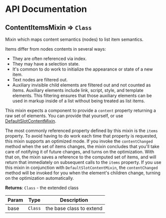 # API Documentation
<a name="module_ContentItemsMixin"></a>

## ContentItemsMixin ⇒ <code>Class</code>
Mixin which maps content semantics (nodes) to list item semantics.

Items differ from nodes contents in several ways:

* They are often referenced via index.
* They may have a selection state.
* It's common to do work to initialize the appearance or state of a new
  item.
* Text nodes are filtered out.
* Auxiliary invisible child elements are filtered out and not counted as
  items. Auxiliary elements include link, script, style, and template
  elements. This filtering ensures that those auxiliary elements can be
  used in markup inside of a list without being treated as list items.

This mixin expects a component to provide a `content` property returning a
raw set of elements. You can provide that yourself, or use
[DefaultSlotContentMixin](DefaultSlotContentMixin.md).

The most commonly referenced property defined by this mixin is the `items`
property. To avoid having to do work each time that property is requested,
this mixin supports an optimized mode. If you invoke the `contentChanged`
method when the set of items changes, the mixin concludes that you'll take
care of notifying it of future changes, and turns on the optimization. With
that on, the mixin saves a reference to the computed set of items, and will
return that immediately on subsequent calls to the `items` property. If you
use this mixin in conjunction with `DefaultSlotContentMixin`, the
`contentChanged` method will be invoked for you when the element's children
change, turning on the optimization automatically.

**Returns**: <code>Class</code> - the extended class  

| Param | Type | Description |
| --- | --- | --- |
| base | <code>Class</code> | the base class to extend |

